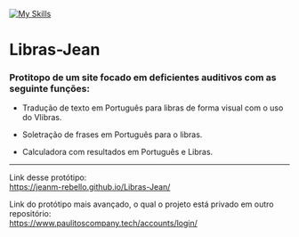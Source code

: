 [![My Skills](https://skillicons.dev/icons?i=html,css,js)](https://skillicons.dev)
# Libras-Jean

### Protitopo de um site focado em deficientes auditivos com as seguinte funções:

* Tradução de texto em Português para libras de forma visual com o uso do Vlibras. 

* Soletração de frases em Português para o libras.

* Calculadora com resultados em Português e Libras.

--------------------------

Link desse protótipo:<br>
https://jeanm-rebello.github.io/Libras-Jean/

Link do protótipo mais avançado, o qual o projeto está privado em outro repositório:<br>
https://www.paulitoscompany.tech/accounts/login/
